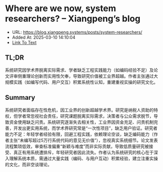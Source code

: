 # Where are we now, system researchers? – Xiangpeng’s blog
- URL: https://blog.xiangpeng.systems/posts/system-researchers/
- Added At: 2025-03-10 14:10:04
- [Link To Text](2025-03-10-where-are-we-now,-system-researchers-–-xiangpeng’s-blog_raw.md)

## TL;DR
系统研究因学术界脱离实际需求、学者缺乏工程实践能力（如编码经验不足）及论文评审侧重理论创新而实用性欠奉，导致研究价值被工业界超越。作者主张通过大规模实践（如编写代码、用户交互）积累系统性认知，重建重视实操的研究文化。

## Summary
系统研究者面临存在性危机，因工业界的创新超越学术界。研究是纳税人资助的特权，但学者常忽视社会责任，研究课题脱离实际需求，决策者与公众需求脱节，导致资金使用缺乏问责。系统研究逐渐失去相关性，工业界因资金充足、问责机制完善，开发出更实用系统，而学术界研究常是“一次性项目”，缺乏用户验证。研究者能力不足：年轻学者经验有限，回避工程实践，依赖理论空谈，缺乏编码能力（作者主张“未编写超过5万行系统代码的意见无价值”），忽视真实系统细节。论文发表流程繁琐低效，审查标准偏重“新颖与难度”而非实际贡献，导致低质量研究被接受、真正有用系统遭排斥，年轻研究者因此流失。作者认为系统研究的核心在于深入理解系统本质，需通过大量实践（编码、与用户互动）积累经验，建立注重实操的文化，而非空谈理论。
